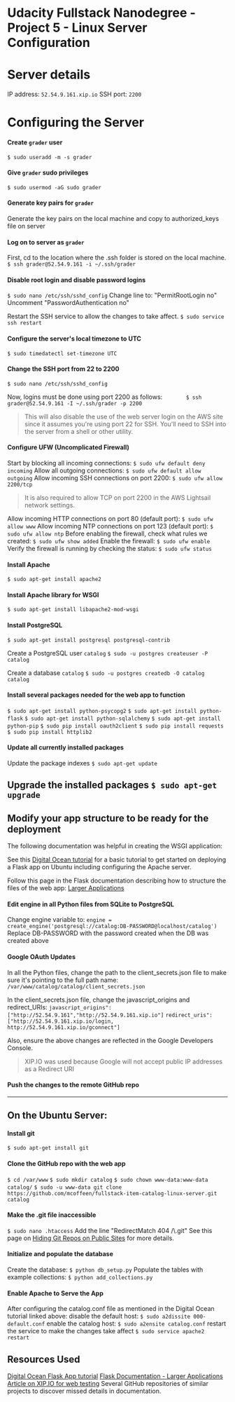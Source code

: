 # Udacity Fullstack Nanodegree - Project 5 - Linux Server Configuration

# Server details
IP address: `52.54.9.161.xip.io`
SSH port: `2200`

# Configuring the Server
#### Create `grader` user
`$ sudo useradd -m -s grader`
#### Give `grader` sudo privileges
`$ sudo usermod -aG sudo grader`
#### Generate key pairs for `grader`
Generate the key pairs on the local machine and copy to authorized_keys file on server
#### Log on to server as `grader`
First, cd to the location where the .ssh folder is stored on the local machine.
`$ ssh grader@52.54.9.161 -i ~/.ssh/grader`
#### Disable root login and disable password logins
`$ sudo nano /etc/ssh/sshd_config`
Change line to: "PermitRootLogin no"
Uncomment "PasswordAuthentication no"

Restart the SSH service to allow the changes to take affect.
`$ sudo service ssh restart`
#### Configure the server's local timezone to UTC
`$ sudo timedatectl set-timezone UTC`
#### Change the SSH port from 22 to 2200
`$ sudo nano /etc/ssh/sshd_config`

Now, logins must be done using port 2200 as follows:
`       $ ssh grader@52.54.9.161 -I ~/.ssh/grader -p 2200`
>This will also disable the use of the web server login on the AWS site since it assumes you're using port 22 for SSH.  You'll need to SSH into the server from a shell or other utility.

#### Configure UFW (Uncomplicated Firewall)
Start by blocking all incoming connections:
`$ sudo ufw default deny incoming`
Allow all outgoing connections:
`$ sudo ufw default allow outgoing`
Allow incoming SSH connections on port 2200:
`$ sudo ufw allow 2200/tcp`
>It is also required to allow TCP on port 2200 in the AWS Lightsail network settings.

Allow incoming HTTP connections on port 80 (default port):
`$ sudo ufw allow www`
Allow incoming NTP connections on port 123 (default port):
`$ sudo ufw allow ntp`
Before enabling the firewall, check what rules we created:
`$ sudo ufw show added`
Enable the firewall:
`$ sudo ufw enable`
Verify the firewall is running by checking the status:
`$ sudo ufw status`

#### Install Apache
`$ sudo apt-get install apache2`
#### Install Apache library for WSGI
`$ sudo apt-get install libapache2-mod-wsgi`
#### Install PostgreSQL
`$ sudo apt-get install postgresql postgresql-contrib`

Create a PostgreSQL user `catalog`
`$ sudo -u postgres createuser -P catalog`

Create a database `catalog`
`$ sudo -u postgres createdb -O catalog catalog`
#### Install several packages needed for the web app to function
`$ sudo apt-get install python-psycopg2`
`$ sudo apt-get install python-flask`
`$ sudo apt-get install python-sqlalchemy`
`$ sudo apt-get install python-pip`
`$ sudo pip install oauth2client`
`$ sudo pip install requests`
`$ sudo pip install httplib2`

#### Update all currently installed packages
Update the package indexes
`$ sudo apt-get update`

Upgrade the installed packages
`$ sudo apt-get upgrade`
---
## Modify your app structure to be ready for the deployment
The following documentation was helpful in creating the WSGI application:

See this [Digital Ocean tutorial](https://www.digitalocean.com/community/tutorials/how-to-deploy-a-flask-application-on-an-ubuntu-vps) for a basic tutorial to get started on deploying a Flask app on Ubuntu including configuring the Apache server.

Follow this page in the Flask documentation describing how to structure the files of the web app:
[Larger Applications](http://flask.pocoo.org/docs/0.12/patterns/packages/)

#### Edit engine in all Python files from SQLite to PostgreSQL
Change engine variable to:
`engine = create_engine('postgresql://catalog:DB-PASSWORD@localhost/catalog')`
Replace DB-PASSWORD with the password created when the DB was created above

#### Google OAuth Updates
In all the Python files, change the path to the client_secrets.json file to make sure it's pointing to the full path name:
`/var/www/catalog/catalog/client_secrets.json`

In the client_secrets.json file, change the javascript_origins and redirect_URIs:
`javascript_origins":["http://52.54.9.161","http://52.54.9.161.xip.io"]`
`redirect_uris":["http://52.54.9.161.xip.io/login, http://52.54.9.161.xip.io/gconnect"]`

Also, ensure the above changes are reflected in the Google Developers Console.

>XIP.IO was used because Google will not accept public IP addresses as a Redirect URI

#### Push the changes to the remote GitHub repo
---
## On the Ubuntu Server:
#### Install git
`$ sudo apt-get install git`

#### Clone the GitHub repo with the web app
`$ cd /var/www`
`$ sudo mkdir catalog`
`$ sudo chown www-data:www-data catalog/`
`$ sudo -u www-data git clone https://github.com/mcoffeen/fullstack-item-catalog-linux-server.git catalog`

#### Make the .git file inaccessible
`$ sudo nano .htaccess`
Add the line "RedirectMatch 404 /\\.git"
See this page on [Hiding Git Repos on Public Sites](https://davidegan.me/hide-git-repos-on-public-sites/) for more details.

#### Initialize and populate the database
Create the database:
`$ python db_setup.py`
Populate the tables with example collections:
`$ python add_collections.py`

#### Enable Apache to Serve the App
After configuring the catalog.conf file as mentioned in the Digital Ocean tutorial linked above:
disable the default host:
`$ sudo a2dissite 000-default.conf`
enable the catalog host:
`$ sudo a2ensite catalog.conf`
restart the service to make the changes take affect
`$ sudo service apache2 restart`

## Resources Used
[Digital Ocean Flask App tutorial](https://www.digitalocean.com/community/tutorials/how-to-deploy-a-flask-application-on-an-ubuntu-vps)
[Flask Documentation - Larger Applications](http://flask.pocoo.org/docs/0.12/patterns/packages/)
[Article on XIP.IO for web testing](https://www.wired.com/2012/06/simplify-your-website-testing-with-xip-io/)
Several GitHub repositories of similar projects to discover missed details in documentation.